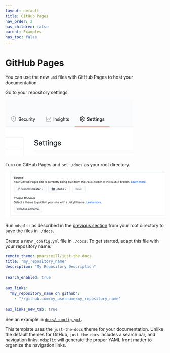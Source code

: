 ```yaml
---
layout: default
title: GitHub Pages
nav_order: 2
has_children: false
parent: Examples
has_toc: false
---
```

# GitHub Pages

You can use the new `.md` files with GitHub Pages to host your documentation. 

Go to your repository settings.

![](../images/rep_settings.png)

Turn on GitHub Pages and set `./docs` as your root directory.

![](../images/rep_pages.png)

Run `mdsplit` as described in the [previous section](splitting-your-readmemd.md) from your root directory to save the files in `./docs`.

Create a new `_config.yml` file in `./docs`. To get started, adapt this file with your repository name:

```yaml
remote_theme: pmarsceill/just-the-docs
title: "my_repository_name"
description: "My Repository Description"

search_enabled: true

aux_links:
  "my_repository_name on github":
    - "//github.com/my_username/my_repository_name"

aux_links_new_tab: true
```

See an example in [`docs/_config.yml`](../_config.yml).

This template uses the `just-the-docs` theme for your documentation. Unlike the default themes for GitHub, `just-the-docs` includes a search bar, and navigation links. `mdsplit` will generate the proper YAML front matter to organize the navigation links.





<!-- Generated with mdsplit: https://github.com/alandefreitas/mdsplit -->
